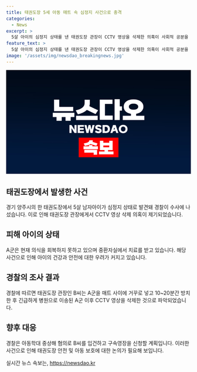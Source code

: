 ```yaml
---
title: 태권도장 5세 아동 매트 속 심정지 사건으로 충격
categories:
  - News
excerpt: >
  5살 아이의 심정지 상태를 낸 태권도장 관장이 CCTV 영상을 삭제한 의혹이 사회적 공분을 사고 있다. 경찰은 관장을 긴급체포하고, 아동학대 중상해 혐의로 입건했다. 태권도장은 유치부 전용반을 운영하는 곳으로, 다른 아이들도 함께 수업 중이었던 것으로 전해졌다. 현재 아이는 중환자실에서 치료를 받고 있으며, 관장은 장난으로 그랬다고 주장하고 있다. (150자)
feature_text: >
  5살 아이의 심정지 상태를 낸 태권도장 관장이 CCTV 영상을 삭제한 의혹이 사회적 공분을 사고 있다. 경찰은 관장을 긴급체포하고, 아동학대 중상해 혐의로 입건했다. 태권도장은 유치부 전용반을 운영하는 곳으로, 다른 아이들도 함께 수업 중이었던 것으로 전해졌다. 현재 아이는 중환자실에서 치료를 받고 있으며, 관장은 장난으로 그랬다고 주장하고 있다. (150자)
image: '/assets/img/newsdao_breakingnews.jpg'
---
```


<p><img src="/assets/img/newsdao_breakingnews.jpg" alt="firstkoreanews 속보" /></p>

<h2 data-ke-size="size26">태권도장에서 발생한 사건</h2>

<p data-ke-size="size16">경기 양주시의 한 태권도장에서 5살 남자아이가 심정지 상태로 발견돼 경찰이 수사에 나섰습니다. 이로 인해 태권도장 관장에게서 CCTV 영상 삭제 의혹이 제기되었습니다.</p>

<h2 data-ke-size="size24">피해 아이의 상태</h2>

<p data-ke-size="size16">A군은 현재 의식을 회복하지 못하고 있으며 중환자실에서 치료를 받고 있습니다. 해당 사건으로 인해 아이의 건강과 안전에 대한 우려가 커지고 있습니다.</p>

<h2 data-ke-size="size24">경찰의 조사 결과</h2>

<p data-ke-size="size16">경찰에 따르면 태권도장 관장인 B씨는 A군을 매트 사이에 거꾸로 넣고 10~20분간 방치한 후 긴급하게 병원으로 이송된 A군 이후 CCTV 영상을 삭제한 것으로 파악되었습니다.</p>

<h2 data-ke-size="size24">향후 대응</h2>

<p data-ke-size="size16">경찰은 아동학대 중상해 혐의로 B씨를 입건하고 구속영장을 신청할 계획입니다. 이러한 사건으로 인해 태권도장 안전 및 아동 보호에 대한 논의가 필요해 보입니다.</p>
실시간 뉴스 속보는, <a href="https://newsdao.kr" rel="dofollow">https://newsdao.kr</a>


